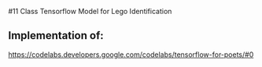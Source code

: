 #11 Class Tensorflow Model for Lego Identification


## Implementation of:

https://codelabs.developers.google.com/codelabs/tensorflow-for-poets/#0
